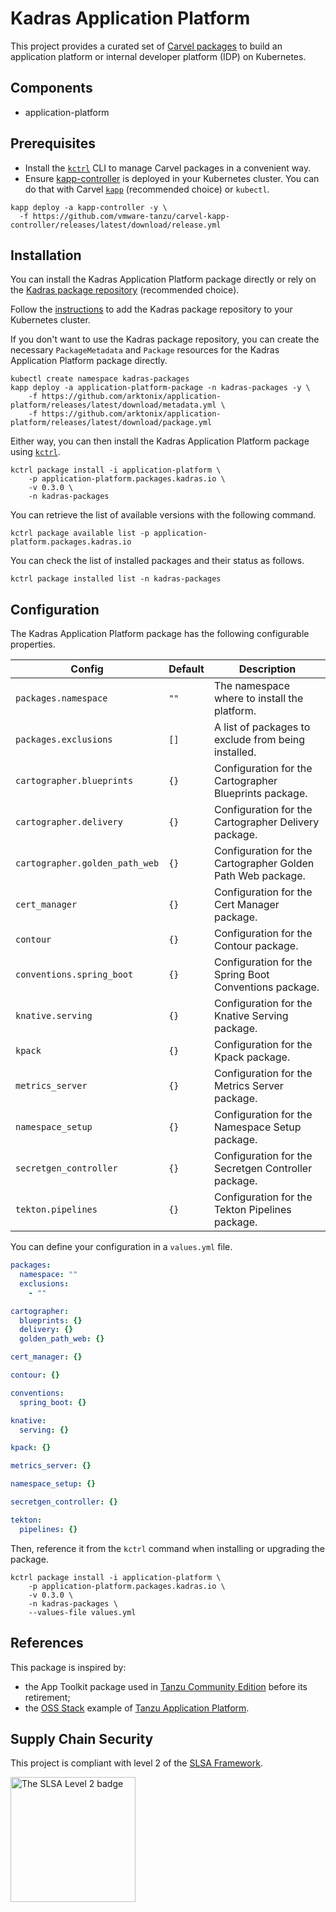 # Kadras Application Platform

This project provides a curated set of [Carvel packages](https://carvel.dev/kapp-controller/docs/latest/packaging) to build an application platform or internal developer platform (IDP) on Kubernetes. 

## Components

* application-platform

## Prerequisites

* Install the [`kctrl`](https://carvel.dev/kapp-controller/docs/latest/install/#installing-kapp-controller-cli-kctrl) CLI to manage Carvel packages in a convenient way.
* Ensure [kapp-controller](https://carvel.dev/kapp-controller) is deployed in your Kubernetes cluster. You can do that with Carvel
[`kapp`](https://carvel.dev/kapp/docs/latest/install) (recommended choice) or `kubectl`.

```shell
kapp deploy -a kapp-controller -y \
  -f https://github.com/vmware-tanzu/carvel-kapp-controller/releases/latest/download/release.yml
```

## Installation

You can install the Kadras Application Platform package directly or rely on the [Kadras package repository](https://github.com/arktonix/kadras-packages)
(recommended choice).

Follow the [instructions](https://github.com/arktonix/kadras-packages) to add the Kadras package repository to your Kubernetes cluster.

If you don't want to use the Kadras package repository, you can create the necessary `PackageMetadata` and
`Package` resources for the Kadras Application Platform package directly.

```shell
kubectl create namespace kadras-packages
kapp deploy -a application-platform-package -n kadras-packages -y \
    -f https://github.com/arktonix/application-platform/releases/latest/download/metadata.yml \
    -f https://github.com/arktonix/application-platform/releases/latest/download/package.yml
```

Either way, you can then install the Kadras Application Platform package using [`kctrl`](https://carvel.dev/kapp-controller/docs/latest/install/#installing-kapp-controller-cli-kctrl).

```shell
kctrl package install -i application-platform \
    -p application-platform.packages.kadras.io \
    -v 0.3.0 \
    -n kadras-packages
```

You can retrieve the list of available versions with the following command.

```shell
kctrl package available list -p application-platform.packages.kadras.io
```

You can check the list of installed packages and their status as follows.

```shell
kctrl package installed list -n kadras-packages
```

## Configuration

The Kadras Application Platform package has the following configurable properties.

| Config | Default | Description |
|-------|-------------------|-------------|
| `packages.namespace` | `""` | The namespace where to install the platform. |
| `packages.exclusions` | `[]` | A list of packages to exclude from being installed. |
| `cartographer.blueprints` | `{}` | Configuration for the Cartographer Blueprints package. |
| `cartographer.delivery` | `{}` | Configuration for the Cartographer Delivery package. |
| `cartographer.golden_path_web` | `{}` | Configuration for the Cartographer Golden Path Web package. |
| `cert_manager` | `{}` | Configuration for the Cert Manager package. |
| `contour` | `{}` | Configuration for the Contour package. |
| `conventions.spring_boot` | `{}` | Configuration for the Spring Boot Conventions package. |
| `knative.serving` | `{}` | Configuration for the Knative Serving package. |
| `kpack` | `{}` | Configuration for the Kpack package. |
| `metrics_server` | `{}` | Configuration for the Metrics Server package. |
| `namespace_setup` | `{}` | Configuration for the Namespace Setup package. |
| `secretgen_controller` | `{}` | Configuration for the Secretgen Controller package. |
| `tekton.pipelines` | `{}` | Configuration for the Tekton Pipelines package. |

You can define your configuration in a `values.yml` file.

```yaml
packages:
  namespace: ""
  exclusions:
    - ""

cartographer:
  blueprints: {}
  delivery: {}
  golden_path_web: {}

cert_manager: {}

contour: {}

conventions:
  spring_boot: {}

knative:
  serving: {}

kpack: {}

metrics_server: {}

namespace_setup: {}

secretgen_controller: {}

tekton:
  pipelines: {}
```

Then, reference it from the `kctrl` command when installing or upgrading the package.

```shell
kctrl package install -i application-platform \
    -p application-platform.packages.kadras.io \
    -v 0.3.0 \
    -n kadras-packages \
    --values-file values.yml
```

## References

This package is inspired by:

* the App Toolkit package used in [Tanzu Community Edition](https://github.com/vmware-tanzu/community-edition) before its retirement;
* the [OSS Stack](https://github.com/vrabbi/tap-oss) example of [Tanzu Application Platform](https://tanzu.vmware.com/application-platform).

## Supply Chain Security

This project is compliant with level 2 of the [SLSA Framework](https://slsa.dev).

<img src="https://slsa.dev/images/SLSA-Badge-full-level2.svg" alt="The SLSA Level 2 badge" width=200>
